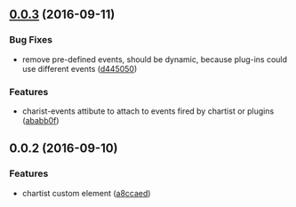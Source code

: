 <a name="0.0.3"></a>
## [0.0.3](https://github.com/eriklieben/aurelia-chartist/compare/v0.0.2...v0.0.3) (2016-09-11)


### Bug Fixes

* remove pre-defined events, should be dynamic, because plug-ins could use different events ([d445050](https://github.com/eriklieben/aurelia-chartist/commit/d445050))


### Features

* charist-events attibute to attach to events fired by chartist or plugins ([ababb0f](https://github.com/eriklieben/aurelia-chartist/commit/ababb0f))



<a name="0.0.2"></a>
## 0.0.2 (2016-09-10)


### Features

* chartist custom element ([a8ccaed](https://github.com/eriklieben/aurelia-chartist/commit/a8ccaed))



